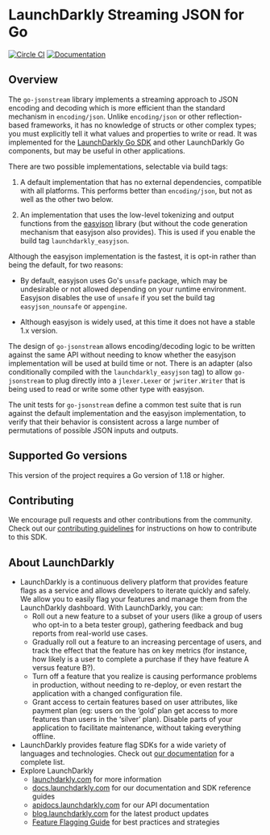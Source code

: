 # LaunchDarkly Streaming JSON for Go

[![Circle CI](https://circleci.com/gh/launchdarkly/go-jsonstream.svg?style=shield)](https://circleci.com/gh/launchdarkly/go-jsonstream) [![Documentation](https://img.shields.io/static/v1?label=go.dev&message=reference&color=00add8)](https://pkg.go.dev/gopkg.in/launchdarkly/go-jsonstream.v1)

## Overview

The `go-jsonstream` library implements a streaming approach to JSON encoding and decoding which is more efficient than the standard mechanism in `encoding/json`. Unlike `encoding/json` or other reflection-based frameworks, it has no knowledge of structs or other complex types; you must explicitly tell it what values and properties to write or read. It was implemented for the [LaunchDarkly Go SDK](https://github.com/bobby-stripe/go-server-sdk) and other LaunchDarkly Go components, but may be useful in other applications.

There are two possible implementations, selectable via build tags:

1. A default implementation that has no external dependencies, compatible with all platforms. This performs better than `encoding/json`, but not as well as the other two below.

2. An implementation that uses the low-level tokenizing and output functions from the [easyjson](https://github.com/mailru/easyjson) library (but without the code generation mechanism that easyjson also provides). This is used if you enable the build tag `launchdarkly_easyjson`.

Although the easyjson implementation is the fastest, it is opt-in rather than being the default, for two reasons:

* By default, easyjson uses Go's `unsafe` package, which may be undesirable or not allowed depending on your runtime environment. Easyjson disables the use of `unsafe` if you set the build tag `easyjson_nounsafe` or `appengine`.

* Although easyjson is widely used, at this time it does not have a stable 1.x version.

The design of `go-jsonstream` allows encoding/decoding logic to be written against the same API without needing to know whether the easyjson implementation will be used at build time or not. There is an adapter (also conditionally compiled with the `launchdarkly_easyjson` tag) to allow `go-jsonstream` to plug directly into a `jlexer.Lexer` or `jwriter.Writer` that is being used to read or write some other type with easyjson.

The unit tests for `go-jsonstream` define a common test suite that is run against the default implementation and the easyjson implementation, to verify that their behavior is consistent across a large number of permutations of possible JSON inputs and outputs.

## Supported Go versions

This version of the project requires a Go version of 1.18 or higher.

## Contributing

We encourage pull requests and other contributions from the community. Check out our [contributing guidelines](CONTRIBUTING.md) for instructions on how to contribute to this SDK.

## About LaunchDarkly

* LaunchDarkly is a continuous delivery platform that provides feature flags as a service and allows developers to iterate quickly and safely. We allow you to easily flag your features and manage them from the LaunchDarkly dashboard.  With LaunchDarkly, you can:
    * Roll out a new feature to a subset of your users (like a group of users who opt-in to a beta tester group), gathering feedback and bug reports from real-world use cases.
    * Gradually roll out a feature to an increasing percentage of users, and track the effect that the feature has on key metrics (for instance, how likely is a user to complete a purchase if they have feature A versus feature B?).
    * Turn off a feature that you realize is causing performance problems in production, without needing to re-deploy, or even restart the application with a changed configuration file.
    * Grant access to certain features based on user attributes, like payment plan (eg: users on the ‘gold’ plan get access to more features than users in the ‘silver’ plan). Disable parts of your application to facilitate maintenance, without taking everything offline.
* LaunchDarkly provides feature flag SDKs for a wide variety of languages and technologies. Check out [our documentation](https://docs.launchdarkly.com/docs) for a complete list.
* Explore LaunchDarkly
    * [launchdarkly.com](https://www.launchdarkly.com/ "LaunchDarkly Main Website") for more information
    * [docs.launchdarkly.com](https://docs.launchdarkly.com/  "LaunchDarkly Documentation") for our documentation and SDK reference guides
    * [apidocs.launchdarkly.com](https://apidocs.launchdarkly.com/  "LaunchDarkly API Documentation") for our API documentation
    * [blog.launchdarkly.com](https://blog.launchdarkly.com/  "LaunchDarkly Blog Documentation") for the latest product updates
    * [Feature Flagging Guide](https://github.com/bobby-stripe/featureflags/  "Feature Flagging Guide") for best practices and strategies
